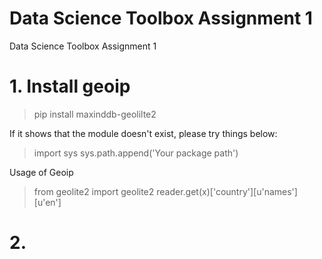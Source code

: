 # Data Science Toolbox Assignment 1
Data Science Toolbox Assignment 1
# 1. Install geoip
> pip install maxinddb-geolilte2

If it shows that the module doesn't exist, please try things below:
> import sys
> sys.path.append('Your package path')


Usage of Geoip
> from geolite2 import geolite2
> reader.get(x)['country'][u'names'][u'en']
# 2. 

